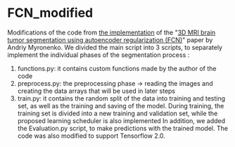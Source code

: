 # FCN_modified
Modifications of the code from [the implementation](https://github.com/IAmSuyogJadhav/3d-mri-brain-tumor-segmentation-using-autoencoder-regularization) of the "[3D MRI brain tumor segmentation using autoencoder regularization (FCN)](https://arxiv.org/abs/1810.11654)" paper by Andriy Myronenko.
We divided the main script into 3 scripts, to separately implement the individual phases of the segmentation process : 
1. functions.py: it contains custom functions made by the author of the code
2. preprocess.py: the preprocessing phase -> reading the images and creating the data arrays that will be used in later steps
3. train.py: it contains the random split of the data into training and testing set, as well as the training and saving of the model. During training, the training set is divided into a new training and validation set, while the proposed learning scheduler is also implemented
   In addition, we added the Evaluation.py script, to make predictions with the trained model. The code was also modified to support Tensorflow 2.0.

